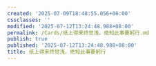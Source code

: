 ```yaml
---
created: '2025-07-09T18:48:55.056+08:00'
cssclasses: ''
modified: '2025-07-12T13:24:48.988+08:00'
permalink: /Cards/纸上得来终觉浅，绝知此事要躬行.md
publish: true
published: '2025-07-12T13:24:48.988+08:00'
title: 纸上得来终觉浅，绝知此事要躬行
---
```

